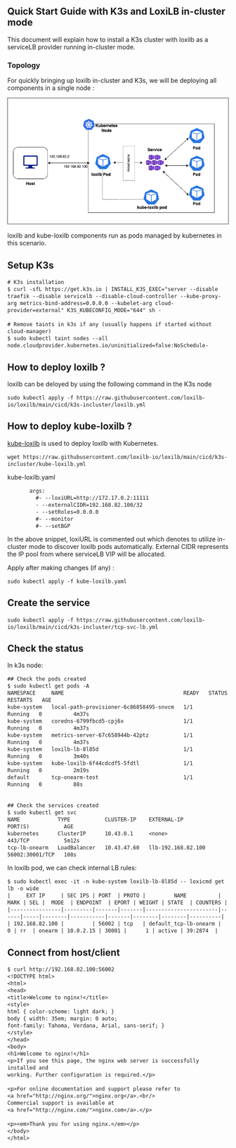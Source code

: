 ## Quick Start Guide with K3s and LoxiLB in-cluster mode

This document will explain how to install a K3s cluster with loxilb as a serviceLB provider running in-cluster mode.     

### Topology   

For quickly bringing up loxilb in-cluster and K3s, we will be deploying all components in a single node :   

![loxilb topology](photos/loxilb-incluster.png)

loxilb and kube-loxilb components run as pods managed by kubernetes  in this scenario.

## Setup K3s
```
# K3s installation
$ curl -sfL https://get.k3s.io | INSTALL_K3S_EXEC="server --disable traefik --disable servicelb --disable-cloud-controller --kube-proxy-arg metrics-bind-address=0.0.0.0 --kubelet-arg cloud-provider=external" K3S_KUBECONFIG_MODE="644" sh -

# Remove taints in k3s if any (usually happens if started without cloud-manager)
$ sudo kubectl taint nodes --all node.cloudprovider.kubernetes.io/uninitialized=false:NoSchedule-

```
## How to deploy loxilb ?
loxilb can be deloyed by using the following command in the K3s node
```
sudo kubectl apply -f https://raw.githubusercontent.com/loxilb-io/loxilb/main/cicd/k3s-incluster/loxilb.yml
```

## How to deploy kube-loxilb ?
[kube-loxilb](https://github.com/loxilb-io/kube-loxilb) is used to deploy loxilb with Kubernetes.
```
wget https://raw.githubusercontent.com/loxilb-io/loxilb/main/cicd/k3s-incluster/kube-loxilb.yml
```

kube-loxilb.yaml
```
       args:
         #- --loxiURL=http://172.17.0.2:11111
         - --externalCIDR=192.168.82.100/32
         - --setRoles=0.0.0.0
         #- --monitor
         #- --setBGP

```
In the above snippet, loxiURL is commented out which denotes to utilize in-cluster mode to discover loxilb pods automatically. External CIDR represents the IP pool from where serviceLB VIP will be allocated.

Apply after making changes (if any) :
```
sudo kubectl apply -f kube-loxilb.yaml
```

## Create the service
```
sudo kubectl apply -f https://raw.githubusercontent.com/loxilb-io/loxilb/main/cicd/k3s-incluster/tcp-svc-lb.yml
```

## Check the status
In k3s node:
```
## Check the pods created
$ sudo kubectl get pods -A
NAMESPACE     NAME                                      READY   STATUS    RESTARTS   AGE
kube-system   local-path-provisioner-6c86858495-snvcm   1/1     Running   0          4m37s
kube-system   coredns-6799fbcd5-cpj6x                   1/1     Running   0          4m37s
kube-system   metrics-server-67c658944b-42ptz           1/1     Running   0          4m37s
kube-system   loxilb-lb-8l85d                           1/1     Running   0          3m40s
kube-system   kube-loxilb-6f44cdcdf5-5fdtl              1/1     Running   0          2m19s
default       tcp-onearm-test                           1/1     Running   0          88s


## Check the services created
$ sudo kubectl get svc
NAME            TYPE           CLUSTER-IP    EXTERNAL-IP          PORT(S)           AGE
kubernetes      ClusterIP      10.43.0.1     <none>               443/TCP           5m12s
tcp-lb-onearm   LoadBalancer   10.43.47.60   llb-192.168.82.100   56002:30001/TCP   108s
```
In loxilb pod, we can check internal LB rules:
```
$ sudo kubectl exec -it -n kube-system loxilb-lb-8l85d -- loxicmd get lb -o wide
|     EXT IP     | SEC IPS | PORT  | PROTO |         NAME          | MARK | SEL |  MODE  | ENDPOINT  | EPORT | WEIGHT | STATE  | COUNTERS |
|----------------|---------|-------|-------|-----------------------|------|-----|--------|-----------|-------|--------|--------|----------|
| 192.168.82.100 |         | 56002 | tcp   | default_tcp-lb-onearm |    0 | rr  | onearm | 10.0.2.15 | 30001 |      1 | active | 39:2874  |
```

## Connect from host/client
```
$ curl http://192.168.82.100:56002
<!DOCTYPE html>
<html>
<head>
<title>Welcome to nginx!</title>
<style>
html { color-scheme: light dark; }
body { width: 35em; margin: 0 auto;
font-family: Tahoma, Verdana, Arial, sans-serif; }
</style>
</head>
<body>
<h1>Welcome to nginx!</h1>
<p>If you see this page, the nginx web server is successfully installed and
working. Further configuration is required.</p>

<p>For online documentation and support please refer to
<a href="http://nginx.org/">nginx.org</a>.<br/>
Commercial support is available at
<a href="http://nginx.com/">nginx.com</a>.</p>

<p><em>Thank you for using nginx.</em></p>
</body>
</html>

```

